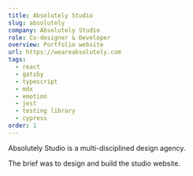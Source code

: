 ```yaml
---
title: Absolutely Studio
slug: absolutely
company: Absolutely Studio
role: Co-designer & Developer
overview: Portfolio website
url: https://weareabsolutely.com
tags:
  - react
  - gatsby
  - typescript
  - mdx
  - emotion
  - jest
  - testing library
  - cypress
order: 1
---
```


Absolutely Studio is a multi-disciplined design agency.

The brief was to design and build the studio website.

